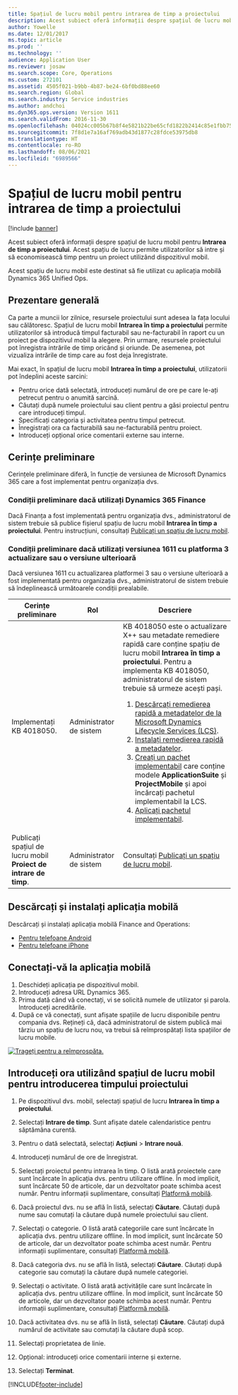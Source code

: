 ```yaml
---
title: Spațiul de lucru mobil pentru intrarea de timp a proiectului
description: Acest subiect oferă informații despre spațiul de lucru mobil pentru intrarea de timp a proiectului. Acest spațiu de lucru permite utilizatorilor să intre și să economisească timp pentru un proiect utilizând dispozitivul mobil.
author: Yowelle
ms.date: 12/01/2017
ms.topic: article
ms.prod: ''
ms.technology: ''
audience: Application User
ms.reviewer: josaw
ms.search.scope: Core, Operations
ms.custom: 272101
ms.assetid: 4505f021-b9bb-4b87-be24-6bf0bd88ee60
ms.search.region: Global
ms.search.industry: Service industries
ms.author: andchoi
ms.dyn365.ops.version: Version 1611
ms.search.validFrom: 2016-11-30
ms.openlocfilehash: 04024cc005b67b8f4e5821b22be65cfd1822b2414c85e1fbb75c3b2ac4339dc4
ms.sourcegitcommit: 7f8d1e7a16af769adb43d1877c28fdce53975db8
ms.translationtype: HT
ms.contentlocale: ro-RO
ms.lasthandoff: 08/06/2021
ms.locfileid: "6989566"
---
```

# <a name="project-time-entry-mobile-workspace"></a>Spațiul de lucru mobil pentru intrarea de timp a proiectului

[!include [banner](../includes/banner.md)]

Acest subiect oferă informații despre spațiul de lucru mobil pentru **Intrarea de timp a proiectului**. Acest spațiu de lucru permite utilizatorilor să intre și să economisească timp pentru un proiect utilizând dispozitivul mobil.

Acest spațiu de lucru mobil este destinat să fie utilizat cu aplicația mobilă Dynamics 365 Unified Ops. 

## <a name="overview"></a>Prezentare generală
Ca parte a muncii lor zilnice, resursele proiectului sunt adesea la fața locului sau călătoresc. Spațiul de lucru mobil **Intrarea în timp a proiectului** permite utilizatorilor să introducă timpul facturabil sau ne-facturabil în raport cu un proiect pe dispozitivul mobil la alegere. Prin urmare, resursele proiectului pot înregistra intrările de timp oricând și oriunde. De asemenea, pot vizualiza intrările de timp care au fost deja înregistrate. 

Mai exact, în spațiul de lucru mobil **Intrarea în timp a proiectului**, utilizatorii pot îndeplini aceste sarcini:

-   Pentru orice dată selectată, introduceți numărul de ore pe care le-ați petrecut pentru o anumită sarcină.
-   Căutați după numele proiectului sau client pentru a găsi proiectul pentru care introduceți timpul.
-   Specificați categoria și activitatea pentru timpul petrecut.
-   Înregistrați ora ca facturabilă sau ne-facturabilă pentru proiect.
-   Introduceți opțional orice comentarii externe sau interne.

## <a name="prerequisites"></a>Cerințe preliminare
Cerințele preliminare diferă, în funcție de versiunea de Microsoft Dynamics 365 care a fost implementat pentru organizația dvs.

### <a name="prerequisites-if-you-use-dynamics-365-finance"></a>Condiții preliminare dacă utilizați Dynamics 365 Finance
Dacă Finanța a fost implementată pentru organizația dvs., administratorul de sistem trebuie să publice fișierul spațiu de lucru mobil **Intrarea în timp a proiectului**. Pentru instrucțiuni, consultați [Publicați un spațiu de lucru mobil](/dynamics365/fin-ops-core/dev-itpro/mobile-apps/publish-mobile-workspace).

### <a name="prerequisites-if-you-use-version-1611-with-platform-update-3-or-later"></a>Condiții preliminare dacă utilizați versiunea 1611 cu platforma 3 actualizare sau o versiune ulterioară
Dacă versiunea 1611 cu actualizarea platformei 3 sau o versiune ulterioară a fost implementată pentru organizația dvs., administratorul de sistem trebuie să îndeplinească următoarele condiții prealabile. 

<table>
<thead>
<tr class="header">
<th>Cerințe preliminare</th>
<th>Rol</th>
<th>Descriere</th>
</tr>
</thead>
<tbody>
<tr class="odd">

<td>Implementați KB 4018050.</td>
<td>Administrator de sistem</td>
<td>KB 4018050 este o actualizare X++ sau metadate remediere rapidă care conține spațiu de lucru mobil <strong>Intrarea în timp a proiectului</strong>. Pentru a implementa KB 4018050, administratorul de sistem trebuie să urmeze acești pași.
<ol>
<li><a href="/dynamics365/fin-ops-core/dev-itpro/migration-upgrade/download-hotfix-lcs">Descărcați remedierea rapidă a metadatelor de la Microsoft Dynamics Lifecycle Services (LCS)</a>.</li>
<li><a href="/dynamics365/fin-ops-core/dev-itpro/migration-upgrade/install-metadata-hotfix-package">Instalați remedierea rapidă a metadatelor</a>.</li>
<li><a href="/dynamics365/fin-ops-core/dev-itpro/deployment/create-apply-deployable-package">Creați un pachet implementabil</a> care conține modele <strong>ApplicationSuite</strong> și <strong>ProjectMobile</strong> și apoi încărcați pachetul implementabil la LCS.</li>
<li><a href="/dynamics365/fin-ops-core/dev-itpro/deployment/apply-deployable-package-system">Aplicați pachetul implementabil</a>.</li>

</ol></td>
</tr>
<tr class="even">
<td>Publicați spațiul de lucru mobil <strong>Proiect de intrare de timp</strong>.</td>
<td>Administrator de sistem</td>
<td>Consultați <a href="/dynamics365/fin-ops-core/dev-itpro/mobile-apps/publish-mobile-workspace">Publicați un spațiu de lucru mobil</a>.</td>
</tr>
</tbody>
</table>

## <a name="download-and-install-the-mobile-app"></a>Descărcați și instalați aplicația mobilă

Descărcați și instalați aplicația mobilă Finance and Operations:

-   [Pentru telefoane Android](https://go.microsoft.com/fwlink/?linkid=850662)
-   [Pentru telefoane iPhone](https://go.microsoft.com/fwlink/?linkid=850663)

## <a name="sign-in-to-the-mobile-app"></a>Conectați-vă la aplicația mobilă
1.  Deschideți aplicația pe dispozitivul mobil.
2.  Introduceți adresa URL Dynamics 365.
3.  Prima dată când vă conectați, vi se solicită numele de utilizator și parola. Introduceți acreditările.
4.  După ce vă conectați, sunt afișate spațiile de lucru disponibile pentru compania dvs. Rețineți că, dacă administratorul de sistem publică mai târziu un spațiu de lucru nou, va trebui să reîmprospătați lista spațiilor de lucru mobile.

[![Trageți pentru a reîmprospăta.](./media/pull-to-refresh-list-of-workspaces-183x300.png)](./media/pull-to-refresh-list-of-workspaces.png)

## <a name="enter-time-by-using-the-project-time-entry-mobile-workspace"></a>Introduceți ora utilizând spațiul de lucru mobil pentru introducerea timpului proiectului
1.  Pe dispozitivul dvs. mobil, selectați spațiul de lucru **Intrarea în timp a proiectului**.
2.  Selectați **Intrare de timp**. Sunt afișate datele calendaristice pentru săptămâna curentă.
3.  Pentru o dată selectată, selectați **Acțiuni** &gt; **Intrare nouă**.
4.  Introduceți numărul de ore de înregistrat.
5.  Selectați proiectul pentru intrarea în timp. O listă arată proiectele care sunt încărcate în aplicația dvs. pentru utilizare offline. În mod implicit, sunt încărcate 50 de articole, dar un dezvoltator poate schimba acest număr. Pentru informații suplimentare, consultați [Platformă mobilă](/dynamics365/fin-ops-core/dev-itpro/mobile-apps/mobile-app-home-page).
6.  Dacă proiectul dvs. nu se află în listă, selectați **Căutare**. Căutați după nume sau comutați la căutare după numele proiectului sau client.
7.  Selectați o categorie. O listă arată categoriile care sunt încărcate în aplicația dvs. pentru utilizare offline. În mod implicit, sunt încărcate 50 de articole, dar un dezvoltator poate schimba acest număr. Pentru informații suplimentare, consultați [Platformă mobilă](/dynamics365/fin-ops-core/dev-itpro/mobile-apps/mobile-app-home-page).
8.  Dacă categoria dvs. nu se află în listă, selectați **Căutare**. Căutați după categorie sau comutați la căutare după numele categoriei.
9.  Selectați o activitate. O listă arată activitățile care sunt încărcate în aplicația dvs. pentru utilizare offline. În mod implicit, sunt încărcate 50 de articole, dar un dezvoltator poate schimba acest număr. Pentru informații suplimentare, consultați [Platformă mobilă](/dynamics365/fin-ops-core/dev-itpro/mobile-apps/mobile-app-home-page).
10. Dacă activitatea dvs. nu se află în listă, selectați **Căutare**. Căutați după numărul de activitate sau comutați la căutare după scop.

11. Selectați proprietatea de linie.
12. Opțional: introduceți orice comentarii interne și externe.
13. Selectați **Terminat**.


[!INCLUDE[footer-include](../includes/footer-banner.md)]